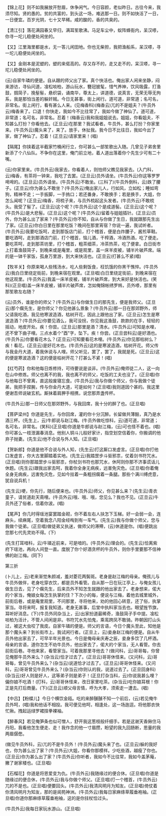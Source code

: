 <!-- { "loadSidebar": true } -->
【锦上花】则不如我展放开愁眉，休争闲气。今日容颜，老似昨日。古往今来，我须尽知。贤的愚的。贫的共富的，到头这一场，难逃那一日。则不如快活了一日，一日便宜。百岁光阴，七十又早稀。咸的酸的，香的共臭的。

【清江引】落花满园春又早归，满耳笙歌沸。马足车尘中，蚁阵蜂衙内，呆汉嗏，你寻一坨儿稳便处闲坐的。

【又】江里海里都是水，无一答儿闲田地。你也无柴担，我把渔船系，呆汉嗏，寻一坨儿稳便处闲坐的。

【又】金刚本是泥塑的，塑的来偌高的。存又存不的，走又走不的，呆汉嗏，寻一坨儿稳便处闲坐的。

(云)自家牛璘的便是。自从跟的师父出了家。真个快活也。俺出家人闲来坐静，闷来游访，寻仙问道，飡松啖柏，游山玩水，簪冠披髦，惜气养神，饮风吸露，打渔鼓，掴简子，挽髽髻，悬织袋，诵南华，尊太上，讲道德，说真言，无荣无辱无拘系，我是那怕当差的躲奸贼。今日无甚事，街上闲行。道可道，非常道；名可名，非常名。街上闲行，看有甚么人来。(见梅香科)(梅香云)兀的不是姐夫？(牛员外云)梅香来了。口退！你快走，我如今不比往常了，我如今做了神仙了。道可道，非常道；名可名，非常名。忍着！(梅香云)我和我姐姐说去。姐姐，你看姐夫，不知甚么打扮？你看他去。(正旦云)在那里？我试看者。牛员外，甚么打扮？你家里来。(牛员外云)魔头来了，来了。放手，休扯我。我今日不比往日，我如今出了家，做了神仙了。忍着！(正旦云)请家里来！(唱)

【隔尾】你挟着这半截家竹桶闲行立，你可甚么一部笙歌出入随。几曾见子弟舍里新添了个八仙队。不争你在这里，俺门前立地，着人道出落着你个先生少可有二十嘴。

(云)你家里来。(牛员外云)我家去，你看着人，则怕师父瞧见我家去。(入门科，云)梅香，有茶将一钟来，我吃了去罢。(正旦云)员外请坐。(牛员外云)你这等罗罗唣唣的。(正旦云)员外请坐。(牛员外云)不敢坐。(三科了)(牛员外倒科，云)跌了腰子。(正旦云)你为甚么不敢坐？(牛员外云)俺出家儿人，行如风，立如松；睡如弯狗，精神不走；一手扳脚，一手摀口；若还番身，不敢换手；若是换手，大姐，你怎么闻呢？(正旦云)梅香，将梳子来，与员外梳起这头发者。(牛员外云)不敢梳头。我受了髻了。(正旦云)这个呢？(牛员外云)这个是成道髻。(正旦云)这个呢？(牛员外云)是大悲髻。(正旦云)这个呢？(牛员外云)留着与姐姐插针。(正旦云)员外，你为甚么出了家来？(牛员外云)你不知，自从与你做了生日，我就跟那先生出了家。(正旦云)你白日里在那里吃饭？晚间在那里宵宿？你说一遍，我试听者。(牛员外云)我要吃饭呵，走到那饭店门前，打个稽首，便是白炸腰子，酱煎草鞋。要吃酒呵，走到那酒店门前，打个稽首，恼儿酒，干榨酒，冷酒热酒，吃了便走。要吃茶呵，走到那茶坊里，打个稽首，粗茶细茶，冷茶热茶，吃了便拿。白日街市上打着渔鼓简子，到晚来或是庵里，或是观里，盖一床羊皮被，铺半片破芦席。端的是一钵千家饭，孤身万里游，到大来快活也。(正旦云)打甚么不紧(唱)

【牧羊关】你原来喝人些残汤水，吃人些剩饭食，枉饥饿的你黑干憔悴。(牛员外云)我白日里绕定街前，到晚来宿在观里。(正旦唱)白日里绕定街前，到晚来宿在他这观里。(牛员外云)我盖一床羊皮被，铺半片破芦席，到大来好是快活也。(笑科)(正旦唱)盖一床羊皮被，铺半片破芦席，怎如俺锦帐绣罗帏，员外嗏，那里有那笙歌左右随？

(云)员外，谁是你的师父？(牛员外云)与你做生日的那先生，便是我师父。(正旦云)那个瘸先生，是你师父？你见他甚么景象？(牛员外云)那一日在那郊野外，师父请我吃酒，我见他寒波造酒，枯树开花，因此上跟他出了家。(正旦云)怎生是寒波造酒？(牛员外云)你要见酒么，我可没拐，你见我这渔鼓，款款的在手，轻轻的摇动，地皮开处。疾！你尝。(正旦云)那里是酒？清水。(牛员外云)可知是水哩，还不曾下曲子哩。三点水着个"酉"字，坠下。疾！你尝。(正旦尝科云)是好酒也。(牛员外云)你要看花木么？(正旦云)可知要看花木哩。(牛员外云)你见那枯树么？疾！看花。(正旦云)是好花木也。(牛员外云)这的是寒波造酒，枯树开花。师父传与我金丹大道，着我休说与人哩。师父听见，罢了，罢了，我就是死。(正旦云)这的便是寒波造酒？这的便是枯树开花？打甚么不紧！(唱)

【红芍药】你和他每日炼修持，可待要说是谈非。(牛员外云)俺师徒二人，这一向在山中修炼。师父也离不的我，我也离不的师父，吃饭的工夫也没了。(正旦唱)你与他每日不曾离，直这般废寝忘食。(牛员外云)我与你做个师父，你与我做个徒弟，我把手捏腕，传与你金丹大道，可是如何？(正旦唱)我则道因个甚的。我这里便谢吾师说破玄机。厮抹着肩胛手相携，说您那弄盏传杯。

(牛员外云)那一日师父在那郊野外，与我回席，我十分的醉了也。(正旦唱)

【菩萨梁州】你道是先生，与你回席，灌的你十分沉醉。长留做共薄醅，真乃是水酒三杯。(先生上，云)牛郎说与赵江梅。(牛员外做吃惊科，云)道可道，非常道；名可名，非常名。(笑科)(正旦唱)你道是牛郎说与赵江梅，(云)可也怪不着也。(唱)你可甚么一枝泄漏春消息。他别人铜斗儿般好家计，指空划空信着你，你搬调的他弃子抛妻。(先生云)他不合说与外人知。(正旦唱)

【贺新郎】你道是他不合说与外人知，(先生云)打这厮口发虚言。(正旦唱)你打他口发虚言，你大古里脚踏着实地。(先生云)我踏罡步斗驱邪祟，仗着剑书符咒水。(正旦唱)则你那踏罡步斗驱邪祟，你杖剑书符也那咒水，休阿则你那不济事谎话儿休题。(先生云)跟我出家去呵，我着你全身无病疾，远害免灾危。(正旦唱)你着俺全身无病疾，远害免灾危，见如今拄着一条粗拐瘸着一条腿。那些个满川缚虎意，犹自说兵机！

(先生云)哽，你先行，随后便来也。(牛员外云)师父，你见甚么来？(先生云)青衣童子，请贫道赴天斋哩。(牛员外云)哦、哦、哦，您见么？我也不见。(正旦云)牛员外还了俗者，信着你波。(唱)

【尾声】你几时得瑶池宴罢踏金砌，你不着左右人扶怎下玉梯。好一会弱一会，连麻头，续麻尾，空着我念八阳金经啕到有一车气。(先生云)我与你做个师父，您与我做个徒弟。(正旦唱)做徒弟又执迷，做师父的滞殢，(云)休道是你。(唱)便跳出您那七代先灵劝不得。(下)

(先生打耳喑科，云)牛璘近前来，可是喑的。(牛员外云)理会的。(先生云)恰离紫府下瑶池，再向人间登一直。度脱了你个好酒贪杯的牛员外，则你手里要那不信神佛的赵江梅。(同下)


第三折

(卜儿上，云)老来渐觉朱颜减，羞对菱花两鬓斑。老身是赵江梅的母亲。俺孩儿与牛员外做伴，老身吃穿衣饮，都是员外看管。自从那一日在玩江亭上，与俺女孩儿做生日去，见了个瘸先生，后来员外不知怎生就跟的他出家去了。老身想来，偌大的个家当，俺娘女每怎生执掌的住？下次小的每，便说与江梅，着他去城里城外，前街后巷，或是庵里观里，不问那里，寻将他来，劝的他回心转意，还了俗，执掌家当。寻将来呵，报复我知道。老身无甚事，后堂中执料家当去也。眼望旌节旗，耳听好消息。(下)(牛员外同杂当上，云)出家扮道最稀奇，渔鼓简子手中提。飡松啖柏为活计，不管人间闲是非。书符咒水先怕鬼，乘鸾跨凤不敢骑。昨朝因打山头过，被这大虫咬了我皮。自家牛璘的便是。师父的言语，今日个魔头至此，知他是那个魔头来？到长街市上。我试闲行者。(正旦上，云)妾身赵江梅的便是。自从牛员外他出家去了，可早半年光景也。今日是俺母亲庆寿之辰，妾身多饮了几杯酒。母亲的言语，道你怎生不劝牛员外，他出家去了，偌大的个家当，无人看管。你去前街后巷。寻他来家，看管家当。可着我那里寻他去？(做问科，云)哥哥每，你曾见俺那牛员外来么？(杂当云)恰才过去了。(正旦云)哥哥休怪来。(又问科，云)哥哥每，曾见牛员外来么？(杂当云)说道恰才过去了。(正旦云)哥哥休怪来。(又问科，云)哥哥曾见牛员外来么？(杂当云)你则认的我，说道过去了。(正旦回身科)(杂当云)好人则是好人，这等弟子则是弟子！(正旦打杂当科，云)你说我甚么哩？偏你娘不吃酒！(打科，云)哥哥休怪来，改日家里吃茶。(杂当云)吃你娘耳根！你正是先打后商量。(下)(正旦云)顺父母言情，呼为大孝，须索走一遭去。(唱)

【中吕】【粉蝶儿】今日个横饮金瓯。吃的来醉醺醺不知一个前后，(云)若见俺牛员外呵，(唱)我和他话不相投。我可便见他呵，相逢处，这一场迤逗。将他那衣快忙揪。拽起运绿罗裙揎拳裸袖。

【醉春风】若见俺笋条也似可憎人，舒开我这葱枝般纤细手。若是这谢天香揪住马丹阳，我看他怎生便走、走！我作念的他一寸眉攒，盼望的我九回肠断，思量的我两眉僝僽。

(做见牛员外科，云)兀的不是牛员外！(牛员外云)魔头来了也。(正旦云)躲的我好也，你为甚么出了家？(牛员外云)大姐，你看你那模祥。少吃些酒，越瘦了你也。(正旦云)你为甚么出了家？(牛员外云)你听者，我如今不比往常，我如今盖茅庵，撇了谢家楼也。(正旦唱)

【石榴花】你道是将恩爱变为仇。(牛员外云)我随缘过的便合休。(正旦唱)你道是随缘过的便合休，(牛员外云)我与你做个师父。(正旦唱)打一个稽首，(牛员外云)兀的不是也。(正旦唱)便要回头。(牛员外云)我清风明月为知友。(正旦唱)倚仗着你清风明月为知友，那的是阆苑神洲。(牛员外云)我每日家麻绦草履垂袍袖。(正旦唱)你道你那麻绦草履垂袍袖，这的是你拄杖恰过头。

(牛员外云)我每日家玩水游山。(正旦唱)


